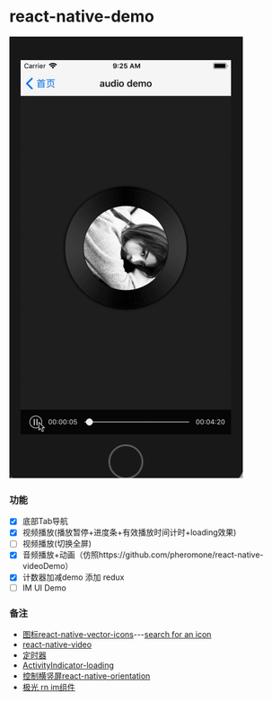 # react-native-demo

![img](https://github.com/itguliang/react-native-demo/blob/master/screenshots/demo.gif)

### 功能

- [x] 底部Tab导航
- [x] 视频播放(播放暂停+进度条+有效播放时间计时+loading效果)
- [ ] 视频播放(切换全屏)
- [x] 音频播放+动画（仿照https://github.com/pheromone/react-native-videoDemo）
- [x] 计数器加减demo 添加 redux
- [ ] IM UI Demo
 
### 备注

* [图标react-native-vector-icons](https://github.com/oblador/react-native-vector-icons)---[search for an icon](https://oblador.github.io/react-native-vector-icons/)
* [react-native-video](https://github.com/react-native-community/react-native-video) 
* [定时器](https://reactnative.cn/docs/0.51/timers.html) 
* [ActivityIndicator-loading](https://reactnative.cn/docs/0.37/activityindicator.html)
* [控制横竖屏react-native-orientation](https://github.com/yamill/react-native-orientation) 
* [极光 rn im组件](https://github.com/jpush/aurora-imui) 

<!-- 

mark

demo
https://github.com/pheromone/react-native-videoDemo

定时器
https://blog.csdn.net/wallowyou/article/details/54347933

-->